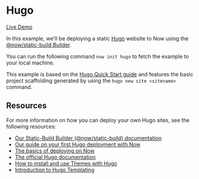 # Hugo

[Live Demo](https://hugo-v2.now.sh)

In this example, we'll be deploying a static [Hugo](https://gohugo.io/) website to Now using the [@now/static-build Builder](https://zeit.co/docs/v2/deployments/official-builders/static-build-now-static-build/).

You can run the following command `now init hugo` to fetch the example to your local machine.

This example is based on the [Hugo Quick Start guide](https://gohugo.io/getting-started/quick-start/) and features the basic project scaffolding generated by using the `hugo new site <sitename>` command.

## Resources

For more information on how you can deploy your own Hugo sites, see the following resources:

- [Our Static-Build Builder (@now/static-build) documentation](https://zeit.co/docs/v2/deployments/official-builders/static-build-now-static-build/)
- [Our guide on your first Hugo deployment with Now](https://zeit.co/guides/deploying-hugo-with-now/)
- [The basics of deploying on Now](https://zeit.co/docs/v2/deployments/basics/)
- [The official Hugo documentation](https://gohugo.io/documentation/)
- [How to install and use Themes with Hugo](https://gohugo.io/themes/)
- [Introduction to Hugo Templating](https://gohugo.io/templates/)
